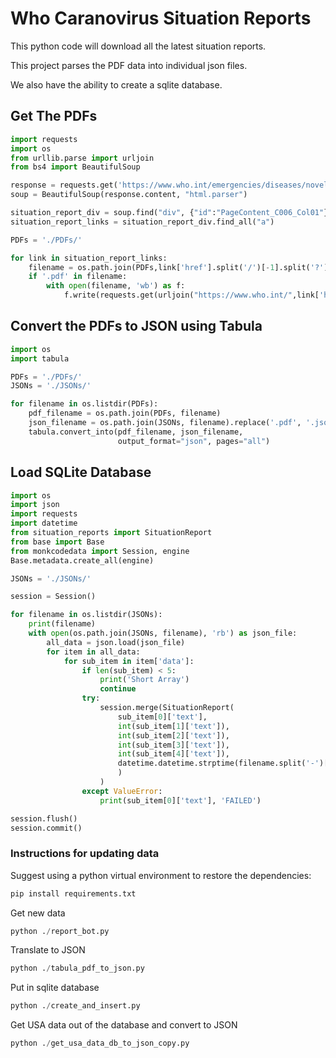 # Who Caranovirus Situation Reports

This python code will download all the latest situation reports.

This project parses the PDF data into individual json files.

We also have the ability to create a sqlite database.

## Get The PDFs

```python
import requests
import os
from urllib.parse import urljoin
from bs4 import BeautifulSoup

response = requests.get('https://www.who.int/emergencies/diseases/novel-coronavirus-2019/situation-reports/')
soup = BeautifulSoup(response.content, "html.parser")

situation_report_div = soup.find("div", {"id":"PageContent_C006_Col01"})
situation_report_links = situation_report_div.find_all("a")

PDFs = './PDFs/'

for link in situation_report_links:
    filename = os.path.join(PDFs,link['href'].split('/')[-1].split('?')[0])
    if '.pdf' in filename:
        with open(filename, 'wb') as f:
            f.write(requests.get(urljoin("https://www.who.int/",link['href'])).content)
```
## Convert the PDFs to JSON using Tabula

```python
import os
import tabula

PDFs = './PDFs/'
JSONs = './JSONs/'

for filename in os.listdir(PDFs):
    pdf_filename = os.path.join(PDFs, filename)
    json_filename = os.path.join(JSONs, filename).replace('.pdf', '.json')
    tabula.convert_into(pdf_filename, json_filename,
                        output_format="json", pages="all")
```
## Load SQLite Database

```python
import os
import json
import requests
import datetime
from situation_reports import SituationReport
from base import Base
from monkcodedata import Session, engine
Base.metadata.create_all(engine)

JSONs = './JSONs/'

session = Session()

for filename in os.listdir(JSONs):
    print(filename)
    with open(os.path.join(JSONs, filename), 'rb') as json_file:
        all_data = json.load(json_file)
        for item in all_data:
            for sub_item in item['data']:
                if len(sub_item) < 5:
                    print('Short Array')
                    continue
                try:
                    session.merge(SituationReport(
                        sub_item[0]['text'], 
                        int(sub_item[1]['text']),
                        int(sub_item[2]['text']), 
                        int(sub_item[3]['text']),
                        int(sub_item[4]['text']),
                        datetime.datetime.strptime(filename.split('-')[0], '%Y%m%d')
                        )
                    )
                except ValueError:
                    print(sub_item[0]['text'], 'FAILED')

session.flush()
session.commit()
```

### Instructions for updating data

Suggest using a python virtual environment to restore the dependencies:

```python
pip install requirements.txt
```
Get new data
```python
python ./report_bot.py
```
Translate to JSON
```python
python ./tabula_pdf_to_json.py
```
Put in sqlite database
```python
python ./create_and_insert.py
```
Get USA data out of the database and convert to JSON
```python
python ./get_usa_data_db_to_json_copy.py
```
